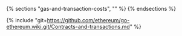 {% sections "gas-and-transaction-costs", "" %}
{% endsections %}

{% include "git+https://github.com/ethereum/go-ethereum.wiki.git/Contracts-and-transactions.md" %}